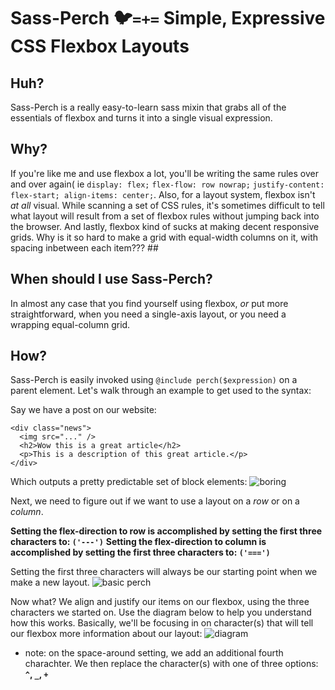 # Sass-Perch 🐦`=+=` Simple, Expressive CSS Flexbox Layouts

## Huh?
Sass-Perch is a really easy-to-learn sass mixin that grabs all of the essentials of flexbox and turns it into a single visual expression. 

## Why?
If you're like me and use flexbox a lot, you'll be writing the same rules over and over again( ie `display: flex;` `flex-flow: row nowrap;` `justify-content: flex-start; align-items: center;`. Also, for a layout system, flexbox isn't _at all_ visual. While scanning a set of CSS rules, it's sometimes difficult to tell what layout will result from a set of flexbox rules without jumping back into the browser. And lastly, flexbox kind of sucks at making decent responsive grids. Why is it so hard to make a grid with equal-width columns on it, with spacing inbetween each item??? #$%$#

## When should I use Sass-Perch?
In almost any case that you find yourself using flexbox, _or_ put more straightforward, when you need a single-axis layout, or you need a wrapping equal-column grid.

## How?
Sass-Perch is easily invoked using `@include perch($expression)` on a parent element. Let's walk through an example to get used to the syntax:

Say we have a post on our website:
```
<div class="news">
  <img src="..." />
  <h2>Wow this is a great article</h2>
  <p>This is a description of this great article.</p>
</div>
```

Which outputs a pretty predictable set of block elements:
![boring](http://nickraleigh.com/wp-content/uploads/2018/12/1.jpg)

Next, we need to figure out if we want to use a layout on a *row* or on a *column*.

**Setting the flex-direction to row is accomplished by setting the first three characters to: `('---')`**
**Setting the flex-direction to column is accomplished by setting the first three characters to: `('===')`**

Setting the first three characters will always be our starting point when we make a new layout.
![basic perch](http://nickraleigh.com/wp-content/uploads/2018/12/2.jpg)

Now what? We align and justify our items on our flexbox, using the three characters we started on. Use the diagram below to help you understand how this works. Basically, we'll be focusing in on character(s) that will tell our flexbox more information about our layout:
![diagram](http://nickraleigh.com/wp-content/uploads/2018/12/3.jpg)
- note: on the space-around setting, we add an additional fourth charachter.
We then replace the character(s) with one of three options:
**`^`, `_`, `+`**
